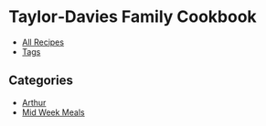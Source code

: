 # Taylor‑Davies Family Cookbook

- [All Recipes](./all.md)
- [Tags](./tags.md)

## Categories

- [Arthur](./arthur/)
- [Mid Week Meals](./mid-week-meals/)
